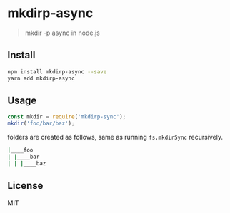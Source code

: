 # mkdirp-async

> mkdir -p async in node.js

## Install

```bash
npm install mkdirp-async --save
yarn add mkdirp-async
```


## Usage

```javascript
const mkdir = require('mkdirp-sync');
mkdir('foo/bar/baz');
```

folders are created as follows, same as running `fs.mkdirSync` recursively.


```bash
|____foo
| |____bar
| | |____baz

```
## License

MIT